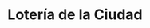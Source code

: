 ---
title: "Lotería de la Ciudad"
url: /ciudad-autonoma-de-buenos-aires/loteria-de-la-ciudad-avenida-emilio-castro-2/
shop: Lotterie
---